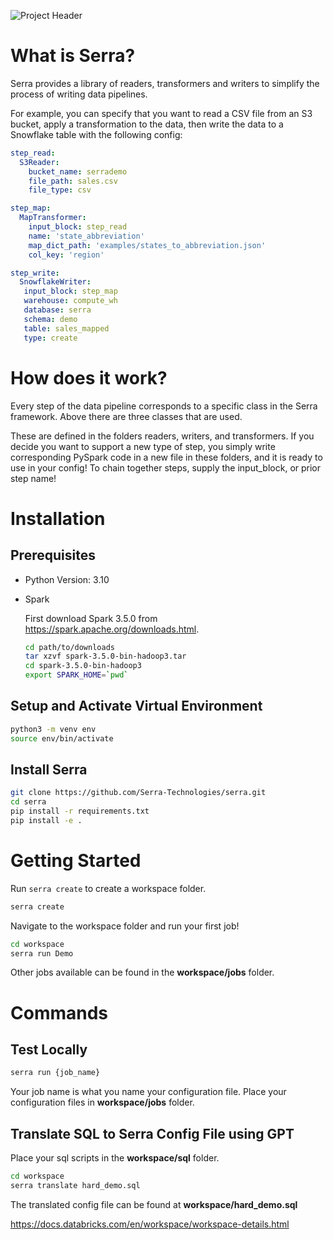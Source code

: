![Project Header](./etc/serra.png)

# What is Serra?
Serra provides a library of readers, transformers and writers to simplify the process of writing data pipelines.

For example, you can specify that you want to read a CSV file from an S3 bucket, apply a transformation to the data, then write the data to a Snowflake table with the following config:

```yaml
step_read:
  S3Reader:
    bucket_name: serrademo
    file_path: sales.csv
    file_type: csv

step_map:
  MapTransformer:
    input_block: step_read
    name: 'state_abbreviation'
    map_dict_path: 'examples/states_to_abbreviation.json'
    col_key: 'region'

step_write:
  SnowflakeWriter:
   input_block: step_map
   warehouse: compute_wh
   database: serra
   schema: demo
   table: sales_mapped
   type: create
```

# How does it work?
Every step of the data pipeline corresponds to a specific class in the Serra framework. Above there are three classes that are used.

These are defined in the folders readers, writers, and transformers. If you decide you want to support a new type of step, you simply write corresponding PySpark code in a new file in these folders, and it is ready to use in your config! To chain together steps, supply the input_block, or prior step name!

# Installation

## Prerequisites
* Python Version: 3.10
* Spark
  
  First download Spark 3.5.0 from https://spark.apache.org/downloads.html.
  ```bash
  cd path/to/downloads
  tar xzvf spark-3.5.0-bin-hadoop3.tar
  cd spark-3.5.0-bin-hadoop3
  export SPARK_HOME=`pwd`
  ```

## Setup and Activate Virtual Environment
```bash
python3 -m venv env
source env/bin/activate
```

## Install Serra
```bash
git clone https://github.com/Serra-Technologies/serra.git
cd serra
pip install -r requirements.txt
pip install -e .
```

# Getting Started

Run `serra create` to create a workspace folder. 

```bash
serra create
```

Navigate to the workspace folder and run your first job!

```bash
cd workspace
serra run Demo
```

Other jobs available can be found in the **workspace/jobs** folder.

# Commands

## Test Locally
```bash
serra run {job_name}
```
Your job name is what you name your configuration file. Place your configuration files in **workspace/jobs** folder.

## Translate SQL to Serra Config File using GPT

Place your sql scripts in the **workspace/sql** folder.

```bash
cd workspace
serra translate hard_demo.sql
```

The translated config file can be found at **workspace/hard_demo.sql**


https://docs.databricks.com/en/workspace/workspace-details.html